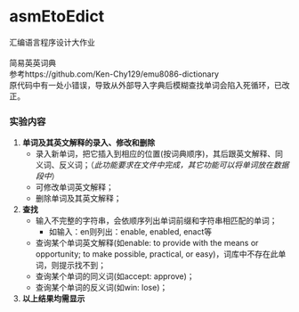 # asmEtoEdict

汇编语言程序设计大作业  
<br />
简易英英词典
<br />
参考https://github.com/Ken-Chy129/emu8086-dictionary
<br />
原代码中有一处小错误，导致从外部导入字典后模糊查找单词会陷入死循环，已改正。

### 实验内容

1. **单词及其英文解释的录入、修改和删除**
   - 录入新单词，把它插入到相应的位置(按词典顺序)，其后跟英文解释、同义词、反义词；（*此功能要求在文件中完成，其它功能可以将单词放在数据段中*）
   -  可修改单词英文解释；
   - 删除单词及其英文解释；
2. **查找**
   - 输入不完整的字符串，会依顺序列出单词前缀和字符串相匹配的单词；
     - 如输入：en则列出：enable, enabled, enact等
   - 查询某个单词英文解释(如enable: to provide with the means or opportunity; to make possible, practical, or easy)，词库中不存在此单词，则提示找不到；
   - 查询某个单词的同义词(如accept: approve)；
   - 查询某个单词的反义词(如win: lose)；
3. **以上结果均需显示**
